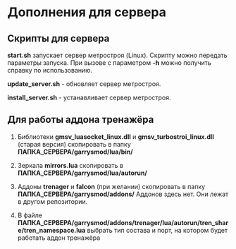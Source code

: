 # Дополнения для сервера
## Скрипты для сервера
**start.sh** запускает сервер метростроя (Linux). Скрипту можно передать параметры запуска.
При вызове с параметром **-h** можно получить справку по использованию.

**update_server.sh** - обновляет сервер метростроя.

**install_server.sh** - устанавливает сервер метростроя.

## Для работы аддона тренажёра
1. Библиотеки **gmsv_luasocket_linux.dll** и **gmsv_turbostroi_linux.dll**
   (старая версия) скопировать в папку **ПАПКА_СЕРВЕРА/garrysmod/lua/bin/**
2. Зеркала **mirrors.lua** скопировать в **ПАПКА_СЕРВЕРА/garrysmod/lua/autorun/**

3. Аддоны **trenager** и **falcon** (при желании) скопировать в папку **ПАПКА_СЕРВЕРА/garrysmod/addons/**
Аддонов здесь нет. Они лежат в другом репозитории.

4. В файле  **ПАПКА_СЕРВЕРА/garrysmod/addons/trenager/lua/autorun/tren_share/tren_namespace.lua** выбрать тип состава и порт, на котором будет работать аддон тренажёра
